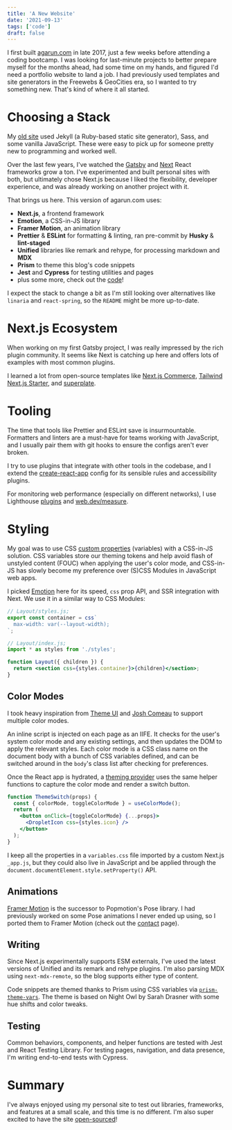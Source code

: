 ```yaml
---
title: 'A New Website'
date: '2021-09-13'
tags: ['code']
draft: false
---
```


I first built [agarun.com](https://agarun.com) in late 2017, just a few weeks before attending a coding bootcamp. I was looking for last-minute projects to better prepare myself for the months ahead, had some time on my hands, and figured I'd need a portfolio website to land a job. I had previously used templates and site generators in the Freewebs & GeoCities era, so I wanted to try something new. That's kind of where it all started.

# Choosing a Stack

My [old site](https://github.com/agarun/agarun.github.io) used Jekyll (a Ruby-based static site generator), Sass, and some vanilla JavaScript. These were easy to pick up for someone pretty new to programming and worked well.

Over the last few years, I've watched the [Gatsby](https://www.gatsbyjs.com/) and [Next](https://nextjs.org/) React frameworks grow a ton. I've experimented and built personal sites with both, but ultimately chose Next.js because I liked the flexibility, developer experience, and was already working on another project with it.

That brings us here. This version of agarun.com uses:

- **Next.js**, a frontend framework
- **Emotion**, a CSS-in-JS library
- **Framer Motion**, an animation library
- **Prettier** & **ESLint** for formatting & linting, ran pre-commit by **Husky** & **lint-staged**
- **Unified** libraries like remark and rehype, for processing markdown and **MDX**
- **Prism** to theme this blog's code snippets
- **Jest** and **Cypress** for testing utilities and pages
- plus some more, check out the [code](https://github.com/agarun/agarun.com)!

I expect the stack to change a bit as I'm still looking over alternatives like `linaria` and `react-spring`, so the `README` might be more up-to-date.

# Next.js Ecosystem

When working on my first Gatsby project, I was really impressed by the rich plugin community. It seems like Next is catching up here and offers lots of examples with most common plugins.

I learned a lot from open-source templates like [Next.js Commerce](https://github.com/vercel/commerce), [Tailwind Next.js Starter](https://github.com/timlrx/tailwind-nextjs-starter-blog/), and [superplate](https://github.com/pankod/superplate).

# Tooling

The time that tools like Prettier and ESLint save is insurmountable. Formatters and linters are a must-have for teams working with JavaScript, and I usually pair them with git hooks to ensure the configs aren't ever broken.

I try to use plugins that integrate with other tools in the codebase, and I extend the [create-react-app](https://www.npmjs.com/package/eslint-config-react-app) config for its sensible rules and accessibility plugins.

For monitoring web performance (especially on different networks), I use Lighthouse [plugins](https://www.netlify.com/blog/2021/03/26/netlify-build-plugin-of-the-week-lighthouse) and [web.dev/measure](https://web.dev/measure/).

# Styling

My goal was to use CSS [custom properties](https://developer.mozilla.org/en-US/docs/Web/CSS/Using_CSS_custom_properties) (variables) with a CSS-in-JS solution. CSS variables store our theming tokens and help avoid flash of unstyled content (FOUC) when applying the user's color mode, and CSS-in-JS has slowly become my preference over (S)CSS Modules in JavaScript web apps.

I picked [Emotion](https://emotion.sh/docs/introduction) here for its speed, `css` prop API, and SSR integration with Next. We use it in a similar way to CSS Modules:

```jsx
// Layout/styles.js;
export const container = css`
  max-width: var(--layout-width);
`;

// Layout/index.js;
import * as styles from './styles';

function Layout({ children }) {
  return <section css={styles.container}>{children}</section>;
}
```

## Color Modes

I took heavy inspiration from [Theme UI](https://theme-ui.com/) and [Josh Comeau](https://www.joshwcomeau.com/react/dark-mode/) to support multiple color modes.

An inline script is injected on each page as an IIFE. It checks for the user's system color mode and any existing settings, and then updates the DOM to apply the relevant styles. Each color mode is a CSS class name on the document body with a bunch of CSS variables defined, and can be switched around in the `body`'s class list after checking for preferences.

Once the React app is hydrated, a [theming provider](https://github.com/agarun/agarun.com/blob/main/components/ThemeProvider.js) uses the same helper functions to capture the color mode and render a switch button.

```jsx
function ThemeSwitch(props) {
  const { colorMode, toggleColorMode } = useColorMode();
  return (
    <button onClick={toggleColorMode} {...props}>
      <DropletIcon css={styles.icon} />
    </button>
  );
}
```

I keep all the properties in a `variables.css` file imported by a custom Next.js `_app.js`, but they could also live in JavaScript and be applied through the `document.documentElement.style.setProperty()` API.

## Animations

[Framer Motion](framer-motion) is the successor to Popmotion's Pose library. I had previously worked on some Pose animations I never ended up using, so I ported them to Framer Motion (check out the [contact](https://agarun.com/contact) page).

## Writing

Since Next.js experimentally supports ESM externals, I've used the latest versions of Unified and its remark and rehype plugins. I'm also parsing MDX using `next-mdx-remote`, so the blog supports either type of content.

Code snippets are themed thanks to Prism using CSS variables via [`prism-theme-vars`](https://github.com/antfu/prism-theme-vars). The theme is based on Night Owl by Sarah Drasner with some hue shifts and color tweaks.

## Testing

Common behaviors, components, and helper functions are tested with Jest and React Testing Library. For testing pages, navigation, and data presence, I'm writing end-to-end tests with Cypress.

# Summary

I've always enjoyed using my personal site to test out libraries, frameworks, and features at a small scale, and this time is no different. I'm also super excited to have the site [open-sourced](https://github.com/agarun/agarun.com)!
